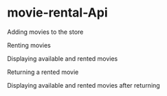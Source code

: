 # movie-rental-Api
Adding movies to the store

Renting movies

Displaying available and rented movies

Returning a rented movie

Displaying available and rented movies after returning
